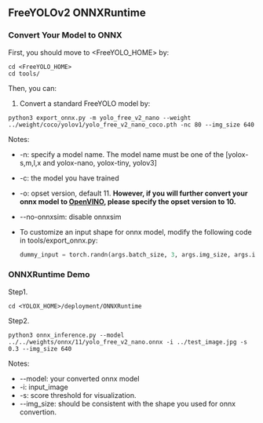 ## FreeYOLOv2 ONNXRuntime

### Convert Your Model to ONNX

First, you should move to <FreeYOLO_HOME> by:
```shell
cd <FreeYOLO_HOME>
cd tools/
```
Then, you can:

1. Convert a standard FreeYOLO model by:
```shell
python3 export_onnx.py -m yolo_free_v2_nano --weight ../weight/coco/yolov1/yolo_free_v2_nano_coco.pth -nc 80 --img_size 640
```

Notes:
* -n: specify a model name. The model name must be one of the [yolox-s,m,l,x and yolox-nano, yolox-tiny, yolov3]
* -c: the model you have trained
* -o: opset version, default 11. **However, if you will further convert your onnx model to [OpenVINO](https://github.com/Megvii-BaseDetection/YOLOX/demo/OpenVINO/), please specify the opset version to 10.**
* --no-onnxsim: disable onnxsim
* To customize an input shape for onnx model,  modify the following code in tools/export_onnx.py:

    ```python
    dummy_input = torch.randn(args.batch_size, 3, args.img_size, args.img_size)
    ```

### ONNXRuntime Demo

Step1.
```shell
cd <YOLOX_HOME>/deployment/ONNXRuntime
```

Step2. 
```shell
python3 onnx_inference.py --model ../../weights/onnx/11/yolo_free_v2_nano.onnx -i ../test_image.jpg -s 0.3 --img_size 640
```
Notes:
* --model: your converted onnx model
* -i: input_image
* -s: score threshold for visualization.
* --img_size: should be consistent with the shape you used for onnx convertion.
